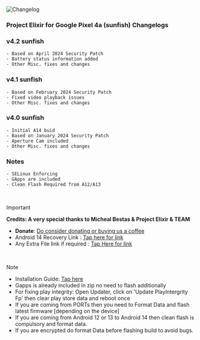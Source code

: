 ![Changelog](https://i.imgur.com/MsgqFFz.png)

### Project Elixir for Google Pixel 4a (sunfish) Changelogs

### v4.2 sunfish

```
- Based on April 2024 Security Patch
- Battery status information added
- Other Misc. fixes and changes
```

### v4.1 sunfish

```
- Based on February 2024 Security Patch
- Fixed video playback issues
- Other Misc. fixes and changes
```

### v4.0 sunfish

```
- Initial A14 buid
- Based on January 2024 Security Patch
- Aperture Cam included
- Other Misc. fixes and changes
```
### Notes

```
- SELinux Enforcing
- GApps are included
- Clean Flash Required from A12/A13
```

<br>

> [!Important]
> **Credits: A very special thanks to Micheal Bestas & Project Elixir & TEAM**
> * **Donate**: [Do consider donating or buying us a coffee](https://projectelixiros.com/donate)
> * Android 14 Recovery Link : [Tap here for link](https://projectelixiros.com/download)
> * Any Extra File link if required : [Tap Here for link](https://sourceforge.net/projects/project-elixir/files/fourteen)

<br>

> [!Note]
> * Installation Guide: [Tap here](https://projectelixiros.com/download)
> * Gapps is already included in zip no need to flash additionally
> * For fixing play integrity: Open Updater, click on 'Update PlayIntergrity Fp' then clear play store data and reboot once
> * If you are coming from PORTs then you need to Format Data and flash latest firmware [depending on the device]
> * If you are coming from Android 12 or 13 to Android 14 then clean flash is compulsory and format data.
> * If you are encrypted do format Data before flashing build to avoid bugs.
